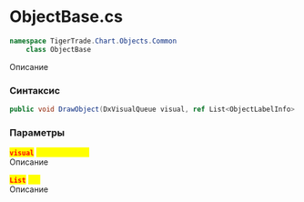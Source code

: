
# ObjectBase.cs
```csharp
namespace TigerTrade.Chart.Objects.Common  
    class ObjectBase
```

Описание

### Синтаксис
```csharp
public void DrawObject(DxVisualQueue visual, ref List<ObjectLabelInfo> labels)
```

### Параметры
<mark style="color:red;">**`visual`**</mark> <mark style="color:yellow;">`DxVisualQueue`</mark>  
 Описание  
  
<mark style="color:red;">**`List`**</mark> <mark style="color:yellow;">`ref`</mark>  
 Описание  
  

                    
                    